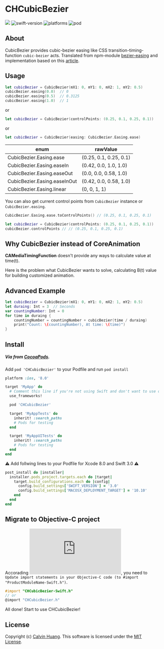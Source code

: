 CHCubicBezier
=====================================
![](https://travis-ci.org/CapsLock-Studio/CHCubicBezier.svg?branch=master) ![swift-version](https://img.shields.io/badge/Swfit-3.0-orange.svg) ![platforms](https://img.shields.io/badge/platform-iOS%20%7C%20OSX%20%7C%20tvOS%20%7C%20watchOS-lightgrey.svg) ![pod](https://img.shields.io/badge/pod-2.0.0-blue.svg)

## About
CubicBezier provides cubic-bezier easing like CSS transition-timing-function `cubic-bezier` acts. Translated from npm-module [bezier-easing](https://github.com/gre/bezier-easing) and implementation based on this [article](http://greweb.me/2012/02/bezier-curve-based-easing-functions-from-concept-to-implementation/).

## Usage
```swift
let cubicBezier = CubicBezier(mX1: 0, mY1: 0, mX2: 1, mY2: 0.5)
cubicBezier.easing(0.0)  // 0
cubicBezier.easing(0.5)  // 0.3125
cubicBezier.easing(1.0)  // 1
```
or
```swift
let cubicBezier = CubicBezier(controlPoints: (0.25, 0.1, 0.25, 0.1))
```
or
```swift
let cubicBezier = CubicBezier(easing: CubicBezier.Easing.ease)
```
| enum                         | rawValue               |
|------------------------------|------------------------|
| CubicBezier.Easing.ease      | (0.25, 0.1, 0.25, 0.1) |
| CubicBezier.Easing.easeIn    | (0.42, 0.0, 1.0, 1.0)  |
| CubicBezier.Easing.easeOut   | (0.0, 0.0, 0.58, 1.0)  |
| CubicBezier.Easing.easeInOut | (0.42, 0.0, 0.58, 1.0) |
| CubicBezier.Easing.linear    | (0, 0, 1, 1)           |
You can also get current control points from `CubicBezier` instance or `CubicBezier.easing`.
```swift
CubicBezier.Easing.ease.toControlPoints() // (0.25, 0.1, 0.25, 0.1)

let cubicBezier = CubicBezier(controlPoints: (0.25, 0.1, 0.25, 0.1))
cubicBezier.controlPoints // // (0.25, 0.1, 0.25, 0.1)
```

## Why CubicBezier instead of CoreAnimation
**CAMediaTimingFunction** doesn't provide any ways to calculate value at time(t).

Here is the problem what CubicBezier wants to solve, calculating B(t) value for building customized animation.

## Advanced Example
```swift
let cubicBezier = CubicBezier(mX1: 0, mY1: 0, mX2: 1, mY2: 0.5)
let duraing: Int = 3  // Seconds
var countingNumber: Int = 0
for time in duraing {
    countingNumber = countingNumber + cubicBezier(time / duraing)
    print("Count: \(countingNumber), At time: \(time)")
}
```

## Install
##### Via from [CocoaPods](https://github.com/CocoaPods/CocoaPods).
Add `pod 'CHCubicBezier'` to your Podfile and run `pod install`
```ruby
platform :ios, '8.0'

target 'MyApp' do
  # Comment this line if you're not using Swift and don't want to use dynamic frameworks
  use_frameworks!

  pod 'CHCubicBezier'

  target 'MyAppTests' do
    inherit! :search_paths
    # Pods for testing
  end

  target 'MyAppUITests' do
    inherit! :search_paths
    # Pods for testing
  end
end

```

⚠️ Add follwing lines to your Podfile for Xcode 8.0 and Swift 3.0 ⚠️
```ruby
post_install do |installer|
  installer.pods_project.targets.each do |target|
    target.build_configurations.each do |config|
      config.build_settings['SWIFT_VERSION'] = '3.0'
      config.build_settings['MACOSX_DEPLOYMENT_TARGET'] = '10.10'
    end
  end
end
```

## Migrate to Objective-C project
Accorading ![Apple's document](https://developer.apple.com/library/ios/documentation/Swift/Conceptual/BuildingCocoaApps/Migration.html), you need to `Update import statements in your Objective-C code (to #import "ProductModuleName-Swift.h")`.
```objective-c
#import "CHCubicBezier-Swift.h"
// or
@import "CHCubicBezier.h"
```

All done! Start to use CHCubicBezier!

## License
Copyright (c) [Calvin Huang](https://github.com/Calvin-Huang). This software is licensed under the [MIT License](https://github.com/Calvin-Huang/CHRealHideUIView/blob/master/LICENSE).